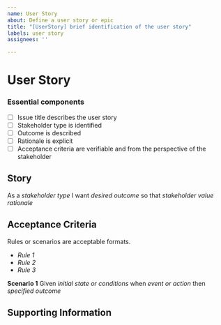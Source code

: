 ```yaml
---
name: User Story
about: Define a user story or epic
title: "[UserStory] brief identification of the user story"
labels: user story
assignees: ''

---
```


# User Story
### Essential components
- [ ] Issue title describes the user story
- [ ] Stakeholder type is identified
- [ ] Outcome is described
- [ ] Rationale is explicit
- [ ] Acceptance criteria are verifiable and from the perspective of the stakeholder

## Story
As a  _stakeholder type_
I want  _desired outcome_
so that  _stakeholder value rationale_

## Acceptance Criteria
Rules or scenarios are acceptable formats.

* _Rule 1_
* _Rule 2_
* _Rule 3_

**Scenario 1**
Given  _initial state or conditions_
when  _event or action_
then  _specified outcome_


## Supporting Information

